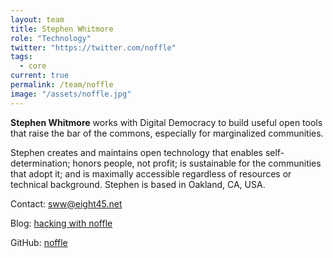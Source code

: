```yaml
---
layout: team
title: Stephen Whitmore
role: "Technology"
twitter: "https://twitter.com/noffle"
tags:
  - core
current: true
permalink: /team/noffle
image: "/assets/noffle.jpg"
---
```


**Stephen Whitmore** works with Digital Democracy to build useful
open tools that raise the bar of the commons, especially for marginalized
communities.

Stephen creates and maintains open technology that enables self-determination;
honors people, not profit; is sustainable for the communities that adopt it;
and is maximally accessible regardless of resources or technical background.
Stephen is based in Oakland, CA, USA.

Contact: [sww@eight45.net](mailto:sww@eight45.net)

Blog: [hacking with noffle](http://blog.eight45.net)

GitHub: [noffle](https://github.com/noffle)
